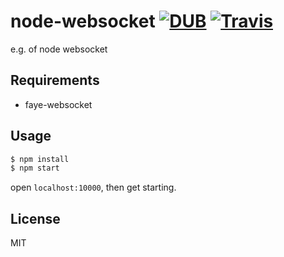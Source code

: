 # node-websocket [![DUB](https://img.shields.io/dub/l/vibe-d.svg)]() [![Travis](https://img.shields.io/travis/rust-lang/rust.svg)]()

e.g. of node websocket
## Requirements
* faye-websocket

## Usage
```bash
$ npm install
$ npm start
```

open `localhost:10000`, then get starting.

## License
MIT